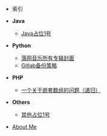 - 索引
   
- **Java**

  - [Java占位1号](code/python/落网音乐所有专辑封面.md)

- **Python**

  - [落网音乐所有专辑封面](code/python/落网音乐所有专辑封面.md)
  - [Gitlab备份策略](code/python/Gitlab等的备份策略.md)

- **PHP**

  - [一个关于嵌套数组的问题（递归）](code/php/V站新人首答.md)

- **Others**
  - [其他占位1号](code/python/落网音乐所有专辑封面.md)
  

- [About Me](README.md)


